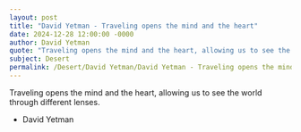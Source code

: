 ```yaml
---
layout: post
title: "David Yetman - Traveling opens the mind and the heart"
date: 2024-12-28 12:00:00 -0000
author: David Yetman
quote: "Traveling opens the mind and the heart, allowing us to see the world through different lenses."
subject: Desert
permalink: /Desert/David Yetman/David Yetman - Traveling opens the mind and the heart
---
```


Traveling opens the mind and the heart, allowing us to see the world through different lenses.

- David Yetman
